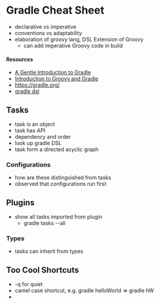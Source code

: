 # Gradle Cheat Sheet

- declarative vs imperative
- conventions vs adaptability 
- elaboration of groovy lang, DSL Extension of Groovy
  - can add imperative Groovy code in build

#### Resources
- [ A Gentle Introduction to Gradle ](https://www.youtube.com/watch?v=OFUEb7pLLXw)
- [Introduction to Groovy and Gradle](https://www.youtube.com/watch?v=fHhf1xG0pIA)
- https://gradle.org/
- [gradle dsl](https://docs.gradle.org/current/dsl/index.html)

## Tasks
- task is an object
- task has API
- dependency and order
- look up gradle DSL
- task form a directed acyclic graph

### Configurations
- how are these distinguished from tasks
- observed that configurations run first

## Plugins
- show all tasks imported from plugin
  - gradle tasks --all

### Types
- tasks can inherit from types


## Too Cool Shortcuts
- -q for quiet
- camel case shortcut, e.g. gradle helloWorld => gradle hW
- 